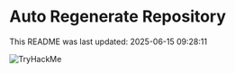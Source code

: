 # Auto Regenerate Repository

This README was last updated: 2025-06-15 09:28:11

 ![TryHackMe](https://tryhackme.com/badge/533634)